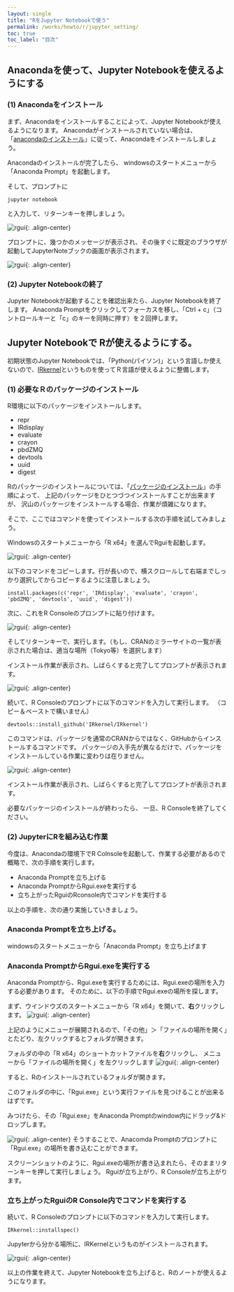 ```yaml
---
layout: single
title: "RをJupyter Notebookで使う"
permalink: /works/howto/r/jupyter_setting/
toc: true
toc_label: "目次"
---
```


## Anacondaを使って、Jupyter Notebookを使えるようにする

### (1) Anacondaをインストール

まず、Anacondaをインストールすることによって、Jupyter Notebookが使えるようになります。
Anacondaがインストールされていない場合は、
「[anacondaのインストール](/works/howto/anaconda/install/)」に従って、Anacondaをインストールしましょう。

Anacondaのインストールが完了したら、
windowsのスタートメニューから「Anaconda Prompt」を起動します。

そして、プロンプトに
```
jupyter notebook
```
と入力して、リターンキーを押しましょう。


![rgui](/assets/images/htr/jupinst001.png){: .align-center}

プロンプトに、幾つかのメッセージが表示され、その後すぐに既定のブラウザが起動してJupyterNoteブックの画面が表示されます。

![rgui](/assets/images/htr/jupinst002.png){: .align-center}

### (2) Jupyter Notebookの終了
Jupyter Notebookが起動することを確認出来たら、Jupyter Notebookを終了します。
Anaconda Promptをクリックしてフォーカスを移し、「Ctrl + c」（コントロールキーと「c」のキーを同時に押す）を２回押します。


## Jupyter Notebookで Rが使えるようにする。

初期状態のJupyter Notebookでは、「Python(パイソン)」という言語しか使えないので、[IRkernel](https://irkernel.github.io/installation/)というものを使ってＲ言語が使えるように整備します。

### (1) 必要なＲのパッケージのインストール

 R環境に以下のパッケージをインストールします。

  - repr
  - IRdisplay
  - evaluate
  - crayon
  - pbdZMQ
  - devtools
  - uuid
  - digest

 Rのパッケージのインストールについては、「[パッケージのインストール](/works/howto/r/packageinstall)」の手順によって、
 上記のパッケージをひとつづつインストールすことが出来ますが、
 沢山のパッケージをインストールする場合、作業が煩雑になります。
 
 そこで、ここではコマンドを使ってインストールする次の手順を試してみましょう。

Windowsのスタートメニューから「R x64」を選んでRguiを起動します。

![rgui](/assets/images/htr/startrgui001.png){: .align-center}

以下のコマンドをコピーします。行が長いので、横スクロールして右端までしっかり選択してからコピーするように注意しましょう。

 ```
install.packages(c('repr', 'IRdisplay', 'evaluate', 'crayon', 'pbdZMQ', 'devtools', 'uuid', 'digest'))
 ```

次に、これをR Consoleのプロンプトに貼り付けます。

![rgui](/assets/images/htr/jupinst003.png){: .align-center}

そしてリターンキーで、実行します。（もし、CRANのミラーサイトの一覧が表示された場合は、適当な場所（Tokyo等）を選択します）

インストール作業が表示され、しばらくすると完了してプロンプトが表示されます。

![rgui](/assets/images/htr/jupinst004.png){: .align-center}


続いて、R Consoleのプロンプトに以下のコマンドを入力して実行します。
（コピー＆ペーストで構いません）
```
devtools::install_github('IRkernel/IRkernel')
```

このコマンドは、パッケージを通常のCRANからではなく、GitHubからインストールするコマンドです。
パッケージの入手先が異なるだけで、パッケージをインストールしている作業に変わりは在りません。

![rgui](/assets/images/htr/jupinst005.png){: .align-center}

インストール作業が表示され、しばらくすると完了してプロンプトが表示されます。

必要なパッケージのインストールが終わったら、
一旦、R Consoleを終了してください。

### (2) JupyterにRを組み込む作業

今度は、Anacondaの環境下でR Colnsoleを起動して、作業する必要があるので
概略で、次の手順を実行します。

 * Anaconda Promptを立ち上げる
 * Anaconda PromptからRgui.exeを実行する
 * 立ち上がったRguiのRconsole内でコマンドを実行する


以上の手順を、次の通り実施していきましょう。

### Anaconda Promptを立ち上げる。

windowsのスタートメニューから「Anaconda Prompt」を立ち上げます


### Anaconda PromptからRgui.exeを実行する

Anaconda Promptから、Rgui.exeを実行するためには、Rgui.exeの場所を入力する必要があります。
そのために、以下の手順でRgui.exeの場所を探します。


まず、ウインドウズのスタートメニューから「R x64」を開いて、**右**クリックします。
![rgui](/assets/images/htr/startmenu001.png){: .align-center}

上記のようにメニューが展開されるので、「その他」＞「ファイルの場所を開く」とたどり、左クリックするとフォルダが開きます。

フォルダの中の「R x64」のショートカットファイルを**右**クリックし、
メニューから「ファイルの場所を開く」を左クリックします
![rgui](/assets/images/htr/r_position001.png){: .align-center}

すると、Rのインストールされているフォルダが開きます。

このフォルダの中に、「Rgui.exe」という実行ファイルを見つけることが出来るはずです。

みつけたら、その「Rgui.exe」をAnaconda Promptのwindow内にドラッグ&ドロップします。

![rgui](/assets/images/htr/r_position002.png){: .align-center}
そうすることで、Anacomda Promptのプロンプトに「Rgui.exe」の場所を書き込むことができます。

スクリーンショットのように、Rgui.exeの場所が書き込まれたら、そのままリターンキーを押して実行しましょう。
Rguiが立ち上がり、R Consoleが立ち上がります。



### 立ち上がったRguiのR Console内でコマンドを実行する
続いて、R Consoleのプロンプトに以下のコマンドを入力して実行します。

```
IRkernel::installspec()
```

Jupyterから分かる場所に、IRKernelというものがインストールされます。

![rgui](/assets/images/htr/jupinst006.png){: .align-center}

以上の作業を終えて、Jupyter Notebookを立ち上げると、Rのノートが使えるようになります。

